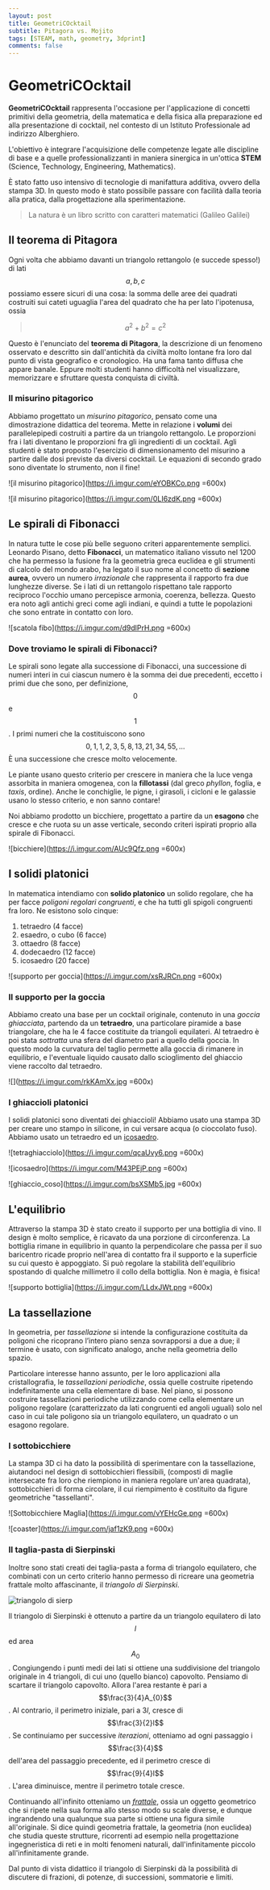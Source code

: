 ```yaml
---
layout: post
title: GeometriCOcktail
subtitle: Pitagora vs. Mojito
tags: [STEAM, math, geometry, 3dprint]
comments: false
---
```


# GeometriCOcktail
**GeometriCOcktail** rappresenta l'occasione per l'applicazione di concetti primitivi della geometria, della matematica e della fisica alla preparazione ed alla presentazione di cocktail, nel contesto di un Istituto Professionale ad indirizzo Alberghiero.

L'obiettivo è integrare l'acquisizione delle competenze legate alle discipline di base e a quelle professionalizzanti in maniera sinergica in un'ottica **STEM** (Science, Technology, Engineering, Mathematics).

È stato fatto uso intensivo di tecnologie di manifattura additiva, ovvero della stampa 3D. In questo modo è stato possibile passare con facilità dalla teoria alla pratica, dalla progettazione alla sperimentazione.
> La natura è un libro scritto con caratteri matematici (Galileo Galilei)


## Il teorema di Pitagora
Ogni volta che abbiamo davanti un triangolo rettangolo (e succede spesso!) di lati $$a,b,c$$ possiamo essere sicuri di una cosa: la somma delle aree dei quadrati costruiti sui cateti uguaglia l'area del quadrato che ha per lato l'ipotenusa, ossia 
> $$a^2+b^2=c^2$$

Questo è l'enunciato del **teorema di Pitagora**, la descrizione di un fenomeno osservato e descritto sin dall'antichità da civiltà molto lontane fra loro dal punto di vista geografico e cronologico. Ha una fama tanto diffusa che appare banale. Eppure molti studenti hanno difficoltà nel visualizzare, memorizzare e sfruttare questa conquista di civiltà.

### Il misurino pitagorico
Abbiamo progettato un *misurino pitagorico*, pensato come una dimostrazione didattica del teorema. Mette in relazione i **volumi** dei parallelepipedi costruiti a partire da un triangolo rettangolo. Le proporzioni fra i lati diventano le proporzioni fra gli ingredienti di un cocktail.
Agli studenti è stato proposto l'esercizio di dimensionamento del misurino a partire dalle dosi previste da diversi cocktail. Le equazioni di secondo grado sono diventate lo strumento, non il fine!

![il misurino pitagorico](https://i.imgur.com/eYOBKCo.png =600x)

![il misurino pitagorico](https://i.imgur.com/0LI6zdK.png =600x)


## Le spirali di Fibonacci
In natura tutte le cose più belle seguono criteri apparentemente semplici.
Leonardo Pisano, detto **Fibonacci**, un matematico italiano vissuto nel 1200 che ha permesso la fusione fra la geometria greca euclidea e gli strumenti di calcolo del mondo arabo, ha legato il suo nome al concetto di **sezione aurea**, ovvero un numero *irrazionale* che rappresenta il rapporto fra due lunghezze diverse. Se i lati di un rettangolo rispettano tale rapporto reciproco l'occhio umano percepisce armonia, coerenza, bellezza. Questo era noto agli antichi greci come agli indiani, e quindi a tutte le popolazioni che sono entrate in contatto con loro.

![scatola fibo](https://i.imgur.com/d9dlPrH.png =600x)


### Dove troviamo le spirali di Fibonacci? 

Le spirali sono legate alla successione di Fibonacci, una successione di numeri interi in cui ciascun numero è la somma dei due precedenti, eccetto i primi due che sono, per definizione, $$0$$ e $$1$$.
I primi numeri che la costituiscono sono $$0,1,1,2,3,5,8,13,21,34,55,\ldots$$
È una successione che cresce molto velocemente.

Le piante usano questo criterio per crescere in maniera che la luce venga assorbita in maniera omogenea, con la **fillotassi** (dal greco _phyllon_, foglia, e _taxis_, ordine).
Anche le conchiglie, le pigne, i girasoli, i cicloni e le galassie usano lo stesso criterio, e non sanno contare!

Noi abbiamo prodotto un bicchiere, progettato a partire da un **esagono** che cresce e che ruota su un asse verticale, secondo criteri ispirati proprio alla spirale di Fibonacci.

![bicchiere](https://i.imgur.com/AUc9Qfz.png =600x)


## I solidi platonici
In matematica intendiamo con **solido platonico** un solido regolare, che ha per facce *poligoni regolari congruenti*, e che ha tutti gli spigoli congruenti fra loro.
Ne esistono solo cinque: 

 1. tetraedro (4 facce) 
 2. esaedro, o cubo (6 facce) 
 3. ottaedro (8 facce) 
 4. dodecaedro (12 facce) 
 5. icosaedro (20 facce)

![supporto per goccia](https://i.imgur.com/xsRJRCn.png =600x)

### Il supporto per la goccia
Abbiamo creato una base per un cocktail originale, contenuto in una *goccia ghiacciata*, partendo da un **tetraedro**, una particolare piramide a base triangolare, che ha le 4 facce costituite da triangoli equilateri. Al tetraedro è poi stata *sottratta* una sfera del diametro pari a quello della goccia. In questo modo la curvatura del taglio permette alla goccia di rimanere in equilibrio, e l'eventuale liquido causato dallo scioglimento del ghiaccio viene raccolto dal tetraedro.

![](https://i.imgur.com/rkKAmXx.jpg =600x)


### I ghiaccioli platonici
I solidi platonici sono diventati dei ghiaccioli!
Abbiamo usato una stampa 3D per creare uno stampo in silicone, in cui versare acqua (o cioccolato fuso).
Abbiamo usato un tetraedro ed un [icosaedro](https://it.wikipedia.org/wiki/Icosaedro).

![tetraghiacciolo](https://i.imgur.com/qcaUvy6.png =600x)

![icosaedro](https://i.imgur.com/M43PEjP.png =600x)

![ghiaccio_coso](https://i.imgur.com/bsXSMb5.jpg =600x)


## L'equilibrio
Attraverso la stampa 3D è stato creato il supporto per una bottiglia di vino. Il design è molto semplice, è ricavato da una porzione di circonferenza.
La bottiglia rimane in equilibrio in quanto la perpendicolare che passa per il suo baricentro ricade proprio nell'area di contatto fra il supporto e la superficie su cui questo è appoggiato. Si può regolare la stabilità dell'equilibrio spostando di qualche millimetro il collo della bottiglia. 
Non è magia, è fisica! 

![supporto bottiglia](https://i.imgur.com/LLdxJWt.png =600x)


## La tassellazione
In  geometria, per *tassellazione* si intende la configurazione costituita da poligoni che ricoprano l’intero piano senza sovrapporsi a due a due; il termine è usato, con significato analogo, anche nella geometria dello spazio.

Particolare interesse hanno assunto, per le loro applicazioni alla cristallografia, le  _tassellazioni periodiche_, ossia quelle costruite ripetendo indefinitamente una cella elementare di  base. Nel piano, si possono costruire tassellazioni periodiche utilizzando come cella elementare un  poligono regolare (caratterizzato da lati congruenti ed angoli uguali) solo nel caso in cui tale poligono sia un  triangolo equilatero, un quadrato o un esagono regolare.

### I sottobicchiere
La stampa 3D ci ha dato la possibilità di sperimentare con la tassellazione, aiutandoci nel design di sottobicchieri flessibili, (composti di maglie intersecate fra loro che riempiono in maniera regolare un'area quadrata), sottobicchieri di forma circolare, il cui riempimento è costituito da figure geometriche "tassellanti".

![Sottobicchiere Maglia](https://i.imgur.com/vYEHcGe.png =600x)

![coaster](https://i.imgur.com/jaf1zK9.png =600x)

### Il taglia-pasta di Sierpinski
Inoltre sono stati creati dei taglia-pasta a forma di triangolo equilatero, che combinati con un certo criterio hanno permesso di ricreare una geometria frattale molto affascinante, il *triangolo di Sierpinski*.

![triangolo di sierp](../assets/img/sierp.png)

Il triangolo di Sierpinski è ottenuto a partire da un triangolo equilatero di lato $$l$$ ed area $$A_{0}$$.
Congiungendo i punti medi dei lati si ottiene una suddivisione del triangolo originale in 4 triangoli, di cui uno (quello bianco) capovolto.
Pensiamo di scartare il triangolo capovolto. Allora l'area restante è pari a $$\frac{3}{4}A_{0}$$. Al contrario, il perimetro iniziale, pari a $3l$, cresce di $$\frac{3}{2}l$$.
Se continuiamo per successive *iterazioni*, otteniamo ad ogni passaggio i $$\frac{3}{4}$$ dell'area del passaggio precedente, ed il perimetro cresce di $$\frac{9}{4}l$$. 
L'area diminuisce, mentre il perimetro totale cresce. 

Continuando all'infinito otteniamo un [*frattale*](https://it.wikipedia.org/wiki/Frattale), ossia un oggetto geometrico che si ripete nella sua forma allo stesso modo su scale diverse, e dunque ingrandendo una qualunque sua parte si ottiene una figura simile all'originale. Si dice quindi geometria frattale, la geometria (non euclidea) che studia queste strutture, ricorrenti ad esempio nella progettazione ingegneristica di reti e in molti fenomeni naturali, dall'infinitamente piccolo all'infinitamente grande.

Dal punto di vista didattico il triangolo di Sierpinski dà la possibilità di discutere di frazioni, di potenze, di successioni, sommatorie e limiti.


